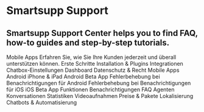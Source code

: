 # Smartsupp Support
## Smartsupp Support Center helps you to find FAQ, how-to guides and step-by-step tutorials.
Mobile Apps 
Erfahren Sie, wie Sie Ihre Kunden jederzeit und überall unterstützen können. 
Erste Schritte 
Installation & Plugins 
Integrationen 
Chatbox-Einstellungen 
Dashboard 
Datenschutz & Recht 
Mobile Apps 
Android 
iPhone & iPad 
Android Beta App 
Fehlerbehebung bei Benachrichtigungen für Android 
Fehlerbehebung bei Benachrichtigungen für iOS 
iOS Beta App 
Funktionen 
Benachrichtigungen 
FAQ 
Agenten 
Konversationen 
Statistiken 
Videoaufnahmen 
Preise & Pakete 
Lokalisierung 
Chatbots & Automatisierung

